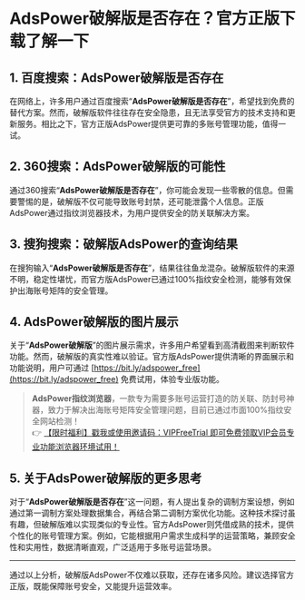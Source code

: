 # AdsPower破解版是否存在？官方正版下载了解一下

## 1. 百度搜索：AdsPower破解版是否存在

在网络上，许多用户通过百度搜索“**AdsPower破解版是否存在**”，希望找到免费的替代方案。然而，破解版软件往往存在安全隐患，且无法享受官方的技术支持和更新服务。相比之下，官方正版AdsPower提供更可靠的多账号管理功能，值得一试。

## 2. 360搜索：AdsPower破解版的可能性

通过360搜索“**AdsPower破解版是否存在**”，你可能会发现一些零散的信息。但需要警惕的是，破解版不仅可能导致账号封禁，还可能泄露个人信息。正版AdsPower通过指纹浏览器技术，为用户提供安全的防关联解决方案。

## 3. 搜狗搜索：破解版AdsPower的查询结果

在搜狗输入“**AdsPower破解版是否存在**”，结果往往鱼龙混杂。破解版软件的来源不明，稳定性堪忧，而官方版AdsPower已通过100%指纹安全检测，能够有效保护出海账号矩阵的安全管理。

## 4. AdsPower破解版的图片展示

关于“**AdsPower破解版**”的图片展示需求，许多用户希望看到高清截图来判断软件功能。然而，破解版的真实性难以验证。官方版AdsPower提供清晰的界面展示和功能说明，用户可通过 [https://bit.ly/adspower_free](https://bit.ly/adspower_free) 免费试用，体验专业版功能。

> **AdsPower指纹浏览器**，一款专为需要多账号运营打造的防关联、防封号神器，致力于解决出海账号矩阵安全管理问题，目前已通过市面100%指纹安全网站检测！  
> 👉 [【限时福利】戳我或使用邀请码：VIPFreeTrial 即可免费领取VIP会员专业功能浏览器环境试用！](https://bit.ly/adspower_free)

## 5. 关于AdsPower破解版的更多思考

对于“**AdsPower破解版是否存在**”这一问题，有人提出复杂的调制方案设想，例如通过第一调制方案处理数据集合，再结合第二调制方案优化功能。这种技术探讨虽有趣，但破解版难以实现类似的专业性。官方AdsPower则凭借成熟的技术，提供个性化的账号管理方案。例如，它能根据用户需求生成科学的运营策略，兼顾安全性和实用性，数据清晰直观，广泛适用于多账号运营场景。

---

通过以上分析，破解版AdsPower不仅难以获取，还存在诸多风险。建议选择官方正版，既能保障账号安全，又能提升运营效率。